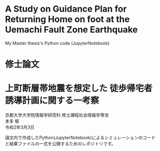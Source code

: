 # A Study on Guidance Plan for Returning Home on foot at the Uemachi Fault Zone Earthquake  
My Master thesis's Python code (JupyterNotebook)

# 修士論文  
# 上町断層帯地震を想定した 徒歩帰宅者誘導計画に関する一考察
京都大学大学院情報学研究科 修士課程社会情報学専攻  
本多 郁  
令和2年3月3日  

論文内で作成したPython(JupyterNotebook)によるシミュレーションのコードと結果ファイルの一式を公開するためのレポジトリです。

